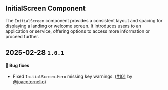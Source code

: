 ## InitialScreen Component

The `InitialScreen` component provides a consistent layout and spacing for displaying a landing or welcome screen. It introduces users to an application or service, offering options to access more information or proceed further.

## 2025-02-28 `1.0.1`

#### 🐛 Bug fixes

- Fixed `InitialScreen.Hero` missing key warnings. ([#101](https://github.com/TiendaNube/nimbus-patterns/pull/101) by [@joacotornello](https://github.com/joacotornello))
